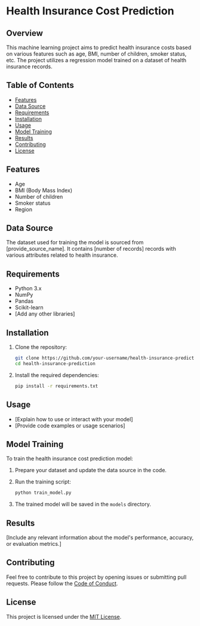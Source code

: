 # Health Insurance Cost Prediction

## Overview

This machine learning project aims to predict health insurance costs based on various features such as age, BMI, number of children, smoker status, etc. The project utilizes a regression model trained on a dataset of health insurance records.

## Table of Contents

- [Features](#features)
- [Data Source](#data-source)
- [Requirements](#requirements)
- [Installation](#installation)
- [Usage](#usage)
- [Model Training](#model-training)
- [Results](#results)
- [Contributing](#contributing)
- [License](#license)

## Features

- Age
- BMI (Body Mass Index)
- Number of children
- Smoker status
- Region

## Data Source

The dataset used for training the model is sourced from [provide_source_name]. It contains [number of records] records with various attributes related to health insurance.

## Requirements

- Python 3.x
- NumPy
- Pandas
- Scikit-learn
- [Add any other libraries]

## Installation

1. Clone the repository:

    ```bash
    git clone https://github.com/your-username/health-insurance-prediction.git
    cd health-insurance-prediction
    ```

2. Install the required dependencies:

    ```bash
    pip install -r requirements.txt
    ```

## Usage

- [Explain how to use or interact with your model]
- [Provide code examples or usage scenarios]

## Model Training

To train the health insurance cost prediction model:

1. Prepare your dataset and update the data source in the code.
2. Run the training script:

    ```bash
    python train_model.py
    ```

3. The trained model will be saved in the `models` directory.

## Results

[Include any relevant information about the model's performance, accuracy, or evaluation metrics.]

## Contributing

Feel free to contribute to this project by opening issues or submitting pull requests. Please follow the [Code of Conduct](CODE_OF_CONDUCT.md).

## License

This project is licensed under the [MIT License](LICENSE).
